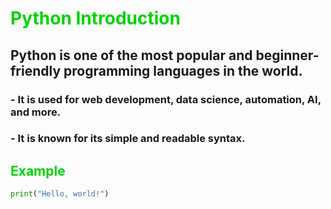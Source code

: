 # <span style="color: #00D100">Python Introduction</span>

## Python is one of the most popular and beginner-friendly programming languages in the world.

### - It is used for web development, data science, automation, AI, and more.
### - It is known for its simple and readable syntax.

## <span style="color: #00D100">Example</span>

```python
print("Hello, world!")
```